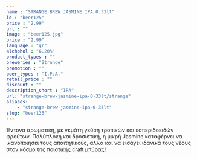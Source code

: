 ```yaml
---
name : "STRANGE BREW JASMINE IPA 0.33lt"
id : "beer125"
price : "2.99"
url : ""
image : "beer125.jpg"
price : "2.99"
language : "gr"
alchohol : "6.20%"
product_types : ""
breweries : "Strange"
promotion : ""
beer_types : "I.P.A."
retail_price : ""
discount : ""
description_short : "IPA"
url: "strange-brew-jasmine-ipa-0-33lt/strange"
aliases: 
    - "strange-brew-jasmine-ipa-0-33lt"
slug: "beer125"
---
```


Έντονα αρωματική, με γεμάτη γεύση τροπικών και εσπεριδοειδών φρούτων. Πολύπλοκη και δροσιστική, η μικρή Jasmine καταφέρνει να ικανοποιήσει τους απαιτητικούς, αλλά και να εισάγει ιδανικά τους νέους στον κόσμο της ποιοτικής craft μπύρας!